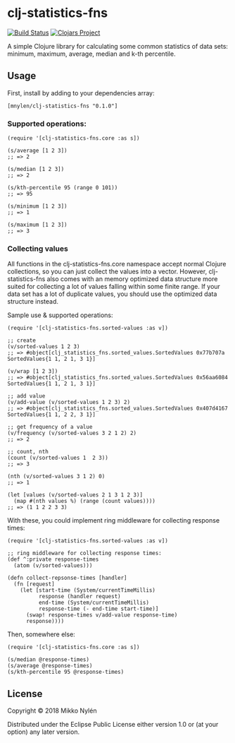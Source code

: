 # clj-statistics-fns

[![Build Status](https://travis-ci.org/mnylen/clj-statistics-fns.svg?branch=master)](https://travis-ci.org/mnylen/clj-statistics-fns) [![Clojars Project](https://img.shields.io/clojars/v/mnylen/clj-statistics-fns.svg)](https://clojars.org/mnylen/clj-statistics-fns)

A simple Clojure library for calculating some common statistics of data sets:
minimum, maximum, average, median and k-th percentile.

## Usage

First, install by adding to your dependencies array:

    [mnylen/clj-statistics-fns "0.1.0"]

### Supported operations:

    (require '[clj-statistics-fns.core :as s])

    (s/average [1 2 3])
    ;; => 2

    (s/median [1 2 3])
    ;; => 2

    (s/kth-percentile 95 (range 0 101))
    ;; => 95

    (s/minimum [1 2 3])
    ;; => 1

    (s/maximum [1 2 3])
    ;; => 3

### Collecting values

All functions in the clj-statistics-fns.core namespace accept normal Clojure
collections, so you can just collect the values into a vector. However,
clj-statistics-fns also comes with an memory optimized data structure more suited
for collecting a lot of values falling within some finite range. If your data set has
a lot of duplicate values, you should use the optimized data structure instead.

Sample use & supported operations:

    (require '[clj-statistics-fns.sorted-values :as v])

    ;; create
    (v/sorted-values 1 2 3)
    ;; => #object[clj_statistics_fns.sorted_values.SortedValues 0x77b707a SortedValues{1 1, 2 1, 3 1}]

    (v/wrap [1 2 3])
    ;; => #object[clj_statistics_fns.sorted_values.SortedValues 0x56aa6084 SortedValues{1 1, 2 1, 3 1}]

    ;; add value
    (v/add-value (v/sorted-values 1 2 3) 2)
    ;; => #object[clj_statistics_fns.sorted_values.SortedValues 0x407d4167 SortedValues{1 1, 2 2, 3 1}]

    ;; get frequency of a value
    (v/frequency (v/sorted-values 3 2 1 2) 2)
    ;; => 2

    ;; count, nth
    (count (v/sorted-values 1  2 3))
    ;; => 3

    (nth (v/sorted-values 3 1 2) 0)
    ;; => 1

    (let [values (v/sorted-values 2 1 3 1 2 3)]
      (map #(nth values %) (range (count values))))
    ;; => (1 1 2 2 3 3)

With these, you could implement ring middleware for collecting response times:

    (require '[clj-statistics-fns.sorted-values :as v])

    ;; ring middleware for collecting response times:
    (def ^:private response-times
      (atom (v/sorted-values)))

    (defn collect-repsonse-times [handler]
      (fn [request]
        (let [start-time (System/currentTimeMillis)
              response (handler request)
              end-time (System/currentTimeMillis)
              response-time (- end-time start-time)]
          (swap! response-times v/add-value response-time)
          response))))

Then, somewhere else:

    (require '[clj-statistics-fns.core :as s])

    (s/median @response-times)
    (s/average @response-times)
    (s/kth-percentile 95 @response-times)

## License

Copyright © 2018 Mikko Nylén

Distributed under the Eclipse Public License either version 1.0 or (at
your option) any later version.
